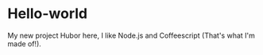 # Hello-world
My new project
Hubor here, I like Node.js and Coffeescript (That's what I'm made of!).
